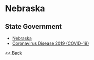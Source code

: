 # Nebraska

## State Government

* [Nebraska](https://www.nebraska.gov/)
* [Coronavirus Disease 2019 (COVID-19)](http://dhhs.ne.gov/Pages/Coronavirus.aspx)

[<< Back](README.md)
